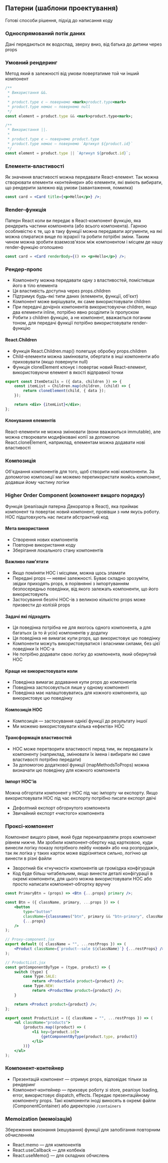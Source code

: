 ## Патерни (шаблони проектування)

Готові способи рішення, підхід до написання коду

### Односпрямований потік даних

Дані передаються як водоспад, зверху вниз, від батька до дитини через props

### Умовний рендеринг

Метод який в залежності від умови повертатиме той чи інший компонент

```jsx
/**
 * Використання &&.
 *
 * product.type є — повернемо <mark>product.type<mark>
 * product.type немає — повернемо null
 */
const element = product.type && <mark>product.type<mark>;
```

```jsx
/**
 * Використання ||.
 *
 * product.type є — повернемо product.type
 * product.type немає — повернемо `Артикул ${product.id}`
 */
const element = product.type || `Артикул ${product.id}`;
```

### Елементи-властивості

Як значення властивості можна передавати React-елемент. Так можна створювати елементи «контейнери» або елементи, які вміють вибирати, що рендерити залежно від умови (завантаження, помилка)

```jsx
const card = <Card title={<p>Hello</p>} />;
```

### Render-функція

Патерн React коли ви передає в React-компонент функцію, яка рендерить частини компонента (або всього компонента). Гарною особливістю є те, що в таку функції можна передавати аргументи, на які можна спиратися вище по ієрархії та робити потрібні зміни. Таким чином можна зробити взаємозв'язок між компонентом і місцем де нашу render-функцію оголошено

```jsx
const card = <Card renderBody={() => <p>Hello</p>} />;
```

### Рендер-пропс

-   Компоненту можна передавати одну з властивостей, помістивши його в тіло елемента
-   Ця властивість доступна через props.children
-   Підтримує будь-які типи даних (елементи, функції, об'єкт)
-   Компонент може вирішувати, як саме використовувати children
-   При передачі дочірніх компонентів використовуючи children, якщо два елементи inline, потрібно явно розділити їх пропуском
-   Робити з children функцію, а не компонент, вважається поганим тоном, для передачі функції потрібно використовувати render-функцію

#### React.Children

-   Функція React.Children.map() полегшує обробку props.children
-   Child-елементи можна замінювати, обертати в інші компоненти або приховувати (якщо повернути null)
-   Функція cloneElement клонує і повертає новий React-елемент, використовуючи елемент в якості відправної точки

```jsx
export const ItemDetails = ({ data, children }) => {
    const itemList = Children.map(children, (child) => {
        return cloneElement(child, { data });
    });

    return <div> {itemList}</div>;
};
```

#### Клонування елементів

React-елементи не можна змінювати (вони вважаються immutable), але можна створювати модифіковані копії за допомогою React.cloneElement, наприклад, елементам можна додавати нові властивості

### Композиція

Об'єднання компонентів для того, щоб створити нові компоненти. За допомогою композиції ми можемо перепикористати якийсь компонент, додавши йому частину логіки

### Higher Order Component (компонент вищого порядку)

Функція (реалізація патерна Декоратор в React), яка приймає компонент та повертає новий компонент, провівши з ним якусь роботу. HOC підштовхують нас писати абстрактний код

#### Мета використання

-   Створення нових компонентів
-   Повторне використання коду
-   Зберігання локального стану компонентів

#### Важливо пам'ятати

-   Якщо поміняти HOC і місцями, можна щось зламати
-   Передані props — неявні залежності. Буває складно зрозуміти, звідки приходять props, в порівнянні з імпортуванням безпосередньо поведінки, від якого залежать компоненти, що його використовують
-   Застосування безлічі HOC-ів з великою кількістю props може призвести до колізій props

#### Задачі які підходять

-   Ця поведінка потрібна не для якогось одного компонента, а для багатьох (а то й усіх) компонентів у додатку
-   Ця поведінка не вимагає купи props, що використовує цю поведінку
-   Компоненти можуть використовуватися і власними силами, без цієї поведінки їх HOC-а
-   Не потрібно додавати свою логіку до компонента, який обернутий HOC

#### Краще не використовувати коли

-   Поведінка вимагає додавання купи props до компонентів
-   Поведінка застосовується лише у одному компоненті
-   Поведінка має налаштовуватись для кожного компонента, що використовує цю поведінку

#### Композиція HOC

-   Композиція — застосування однієї функції до результату іншої
-   Ми можемо використовувати кілька «ефектів» HOC

#### Трансформація властивостей

-   HOC може перетворити властивості перед тим, як передавати їх компоненту (наприклад, змінювати їх імена і вибирати які саме властивості потрібно передати)
-   За допомогою додаткової функції (mapMethodsToProps) можна визначати цю поведінку для кожного компонента

#### Імпорт HOC'ів

Можна обгортати компонент у HOC під час імпорту чи експорту. Якщо використовувати HOC під час експорту потрібно писати експорт двічі

-   Дефолтний експорт обгорнутого компонента
-   Звичайний експорт «чистого» компонента

### Проксі-компонент

Компонент вищого рівня, який буде перенаправляти props компонент рівнем нижче. Ми зробили компонент-обертку над картковою, куди винесли логіку показу потрібного лейбу «новий» або «на розпродажі», так як логіка у таких карток може відрізнятися сильно, логічно це винести в різні файли

-   Зворотний бік «гнучкості» компонентів це громіздка конфігурація
-   Код буде більш читабельним, якщо винести деталі конфігурації в окремі компоненти, для цього можна використовувати HOC або просто написати компонент-обгортку вручну

```jsx
const PrimaryBtn = (props) => <Btn {...props} primary />;

const Btn = ({ className, primary, ...props }) => (
    <button
        type="button"
        className={classnames("btn", primary && "btn-primary", className)}
        {...props}
    />
);
```

```jsx
// Proxy-component.jsx
export default ({ className = "", ...restProps }) => (
    <Product className={`product--sale ${className}`} {...restProps} />
);

// ProductList.jsx
const getComponentByType = (type, product) => {
    switch (type) {
        case Type.SALE:
            return <ProductSale product={product} />;
        case Type.NEW:
            return <ProductNew product={product} />;
    }

    return <Product product={product} />;
};

export const ProductList = ({ className = "", ...restProps }) => (
    <ul className="products">
        {products.map((product) => (
            <li key={product.id}>
                {getComponentByType(product.type, product)}
            </li>
        ))}
    </ul>
);
```

### Компонент-контейнер

-   Презентацій компонент — отримує props, відповідає тільки за рендеринг
-   Компонент-контейнер — приховує роботу зі store, реалізує loading, error, використовує dispatch, effects. Передає презентаційному компоненту props. Такі компоненти іноді виносять в окремі файли (ComponentContainer) або директорію `/containers`

### Memoization (мемоізація)

Збереження виконання (кешування) функції для запобігання повторним обчисленням

-   React.memo — для компонентів
-   React.useCallback — для колбеків
-   React.useMemo() — для складних обчислень
